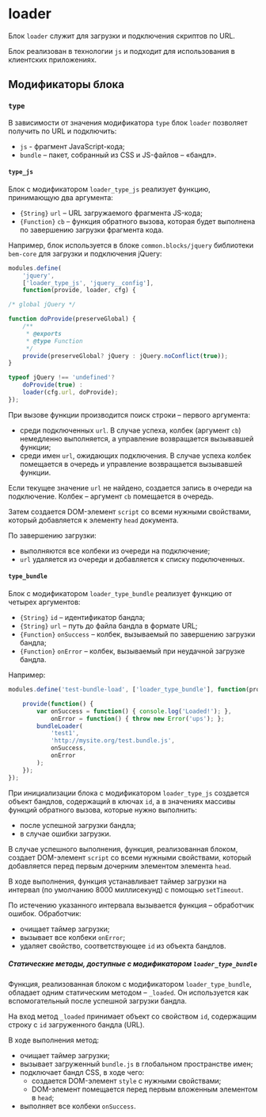 # loader

Блок `loader` служит для загрузки и подключения скриптов по URL.

Блок реализован в технологии `js` и подходит для использования в клиентских приложениях.


## Модификаторы блока

### `type`

В зависимости от значения модификатора `type` блок `loader` позволяет получить по URL и подключить:

* `js` - фрагмент JavaScript-кода;
* `bundle` – пакет, собранный из CSS и JS-файлов – «бандл».  


#### `type_js`

Блок с модификатором `loader_type_js` реализует функцию, принимающую два аргумента:

* `{String}` `url` – URL загружаемого фрагмента JS-кода;
* `{Function}` `cb` – функция обратного вызова, которая будет выполнена по завершению загрузки фрагмента кода.

Например, блок используется в блоке `common.blocks/jquery` библиотеки `bem-core` для загрузки и подключения jQuery:

```js
modules.define(
    'jquery',
    ['loader_type_js', 'jquery__config'],
    function(provide, loader, cfg) {

/* global jQuery */

function doProvide(preserveGlobal) {
    /**
     * @exports
     * @type Function
     */
    provide(preserveGlobal? jQuery : jQuery.noConflict(true));
}

typeof jQuery !== 'undefined'?
    doProvide(true) :
    loader(cfg.url, doProvide);
});
```


При вызове функции производится поиск строки – первого аргумента:

* среди подключенных `url`. В случае успеха, колбек (аргумент `cb`) немедленно выполняется, а управление возвращается вызывавшей функции;
* среди имен `url`, ожидающих подключения. В случае успеха колбек помещается в очередь и управление возвращается вызывавшей функции.

Если текущее значение `url` не найдено, создается запись в очереди на подключение. Колбек – аргумент `cb` помещается в очередь. 

Затем создается DOM-элемент `script` со всеми нужными свойствами, который добавляется к элементу `head` документа.

По завершению загрузки:

* выполняются все колбеки из очереди на подключение;
* `url` удаляется из очереди и добавляется к списку подключенных. 


#### `type_bundle`

Блок с модификатором `loader_type_bundle` реализует функцию от четырех аргументов:

* `{String}` `id` – идентификатор бандла;
* `{String}` `url` – путь до файла бандла в формате URL;
* `{Function}` `onSuccess` – колбек, вызываемый по завершению загрузки бандла;
* `{Function}` `onError` – колбек, вызываемый при неудачной загрузке бандла.

Например:

```js
modules.define('test-bundle-load', ['loader_type_bundle'], function(provide, bundleLoader) {

    provide(function() {
        var onSuccess = function() { console.log('Loaded!'); },
            onError = function() { throw new Error('ups'); };
        bundleLoader(
            'test1',
            'http://mysite.org/test.bundle.js', 
            onSuccess,
            onError
        );
    });
});
```


При инициализации блока с модификатором `loader_type_js` создается объект бандлов, содержащий в ключах `id`, а в значениях массивы функций обратного вызова, которые нужно выполнить:

*  после успешной загрузки бандла;
*  в случае ошибки загрузки.

В случае успешного выполнения, функция, реализованная блоком, создает DOM-элемент `script` со всеми нужными свойствами, который добавляется перед первым дочерним элементом элемента `head`.

В ходе выполнения, функция устанавливает таймер загрузки на интервал (по умолчанию 8000 миллисекунд) с помощью `setTimeout`.

По истечению указанного интервала вызывается функция – обработчик ошибок. Обработчик:

* очищает таймер загрузки;
* вызывает все колбеки `onError`;
* удаляет свойство, соответствующее `id` из объекта бандлов.

##### Статические методы, доступные с модификатором `loader_type_bundle`

Функция, реализованная блоком с модификатором `loader_type_bundle`, обладает одним статическим методом – `_loaded`. Он используется как вспомогательный после успешной загрузки бандла.

На вход метод `_loaded` принимает объект со свойством `id`, содержащим строку с `id` загруженного бандла (URL). 

В ходе выполнения метод:

* очищает таймер загрузки;
* вызывает загруженный `bundle.js` в глобальном пространстве имен;
* подключает бандл CSS, в ходе чего:
    * создается DOM-элемент `style` с нужными свойствами;
    * DOM-элемент помещается перед первым вложенным элементом в `head`;
* выполняет все колбеки `onSuccess`.
